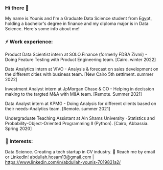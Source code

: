 ### Hi there 👋
My name is Younis and I'm a Graduate Data Science student from Egypt, holding a bachelor's degree in finance and my diploma major is in Data Science.
Here's some info about me!

### ⚡ Work experience:

Product Data Scientist intern at SOLO.Finance (formerly FDBA Zivmi) - Doing Feature Testing with Product Engineering team. [Cairo. winter 2022]

Data Analytics intern at VIVO - Analysis & forecast on sales development on the different cities with business team. [New Cairo 5th settlment. summer 2022]

Investment Analyst intern at JpMorgan Chase & CO - Helping in decission making to the targted M&A with M&A team. [Remote. Summer 2021]

Data Analyst intern at KPMG - Doing Analysis for different clients based on their needs-Analytics team. [Remote. summer 2021]

Undergraduate Teaching Assistant at Ain Shams University -Statistics and Probability-Object-Oriented Programming II (Python). [Cairo, Abbassia. Spring 2020]

### 🌱 Interests:

Data Science.
Creating a tech startup in CV industry.
💬 Reach me by email or LinkedIn! abdullah.hosam13@gmail.com | https://www.linkedin.com/in/abdullah-younis-7019831a2/

<!---
abdullah-ai/abdullah-ai is a ✨ special ✨ repository because its `README.md` (this file) appears on your GitHub profile.
You can click the Preview link to take a look at your changes.
--->
